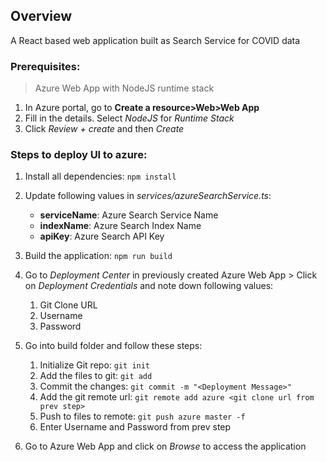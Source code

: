 ## Overview
A React based web application built as Search Service for COVID data

### Prerequisites:
> Azure Web App with NodeJS runtime stack
1. In Azure portal, go to **Create a resource>Web>Web App**
2. Fill in the details. Select *NodeJS* for *Runtime Stack*
3. Click *Review + create* and then *Create*

### Steps to deploy UI to azure:

1. Install all dependencies: `npm install`

2. Update following values in *services/azureSearchService.ts*:
    - **serviceName**: Azure Search Service Name
    - **indexName**: Azure Search Index Name
    - **apiKey**: Azure Search API Key

3. Build the application: `npm run build`

4. Go to *Deployment Center* in previously created Azure Web App > Click on *Deployment Credentials* and note down following values:
    1. Git Clone URL
    2. Username
    3. Password

5. Go into build folder and follow these steps:
    1. Initialize Git repo: `git init`
    2. Add the files to git: `git add`
    3. Commit the changes: `git commit -m "<Deployment Message>"`
    4. Add the git remote url: `git remote add azure <git clone url from prev step>`
    5. Push to files to remote: `git push azure master -f`
    6. Enter Username and Password from prev step

6. Go to Azure Web App and click on *Browse* to access the application